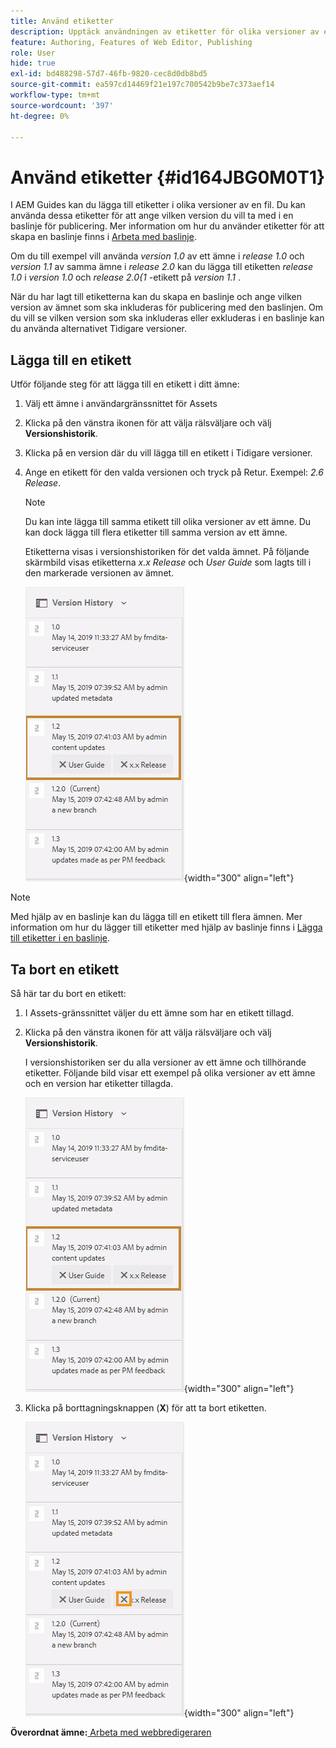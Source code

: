 ```yaml
---
title: Använd etiketter
description: Upptäck användningen av etiketter för olika versioner av en fil i AEM Guides. Lär dig hur du lägger till eller tar bort en etikett i en version av ett ämne.
feature: Authoring, Features of Web Editor, Publishing
role: User
hide: true
exl-id: bd488298-57d7-46fb-9820-cec8d0db8bd5
source-git-commit: ea597cd14469f21e197c700542b9be7c373aef14
workflow-type: tm+mt
source-wordcount: '397'
ht-degree: 0%

---
```


# Använd etiketter {#id164JBG0M0T1}

I AEM Guides kan du lägga till etiketter i olika versioner av en fil. Du kan använda dessa etiketter för att ange vilken version du vill ta med i en baslinje för publicering. Mer information om hur du använder etiketter för att skapa en baslinje finns i [Arbeta med baslinje](generate-output-use-baseline-for-publishing.md#).

Om du till exempel vill använda *version 1.0* av ett ämne i *release 1.0* och *version 1.1* av samma ämne i *release 2.0* kan du lägga till etiketten *release 1.0* i *version 1.0* och *release 2.0&lbrace;1* -etikett på *version 1.1* .

När du har lagt till etiketterna kan du skapa en baslinje och ange vilken version av ämnet som ska inkluderas för publicering med den baslinjen. Om du vill se vilken version som ska inkluderas eller exkluderas i en baslinje kan du använda alternativet Tidigare versioner.

## Lägga till en etikett

Utför följande steg för att lägga till en etikett i ditt ämne:

1. Välj ett ämne i användargränssnittet för Assets
1. Klicka på den vänstra ikonen för att välja rälsväljare och välj **Versionshistorik**.
1. Klicka på en version där du vill lägga till en etikett i Tidigare versioner.

1. Ange en etikett för den valda versionen och tryck på Retur. Exempel: *2.6 Release*.

   >[!NOTE]
   >
   > Du kan inte lägga till samma etikett till olika versioner av ett ämne. Du kan dock lägga till flera etiketter till samma version av ett ämne.

   Etiketterna visas i versionshistoriken för det valda ämnet. På följande skärmbild visas etiketterna *x.x Release* och *User Guide* som lagts till i den markerade versionen av ämnet.

   ![](images/labels.png){width="300" align="left"}

>[!NOTE]
>
> Med hjälp av en baslinje kan du lägga till en etikett till flera ämnen. Mer information om hur du lägger till etiketter med hjälp av baslinje finns i [Lägga till etiketter i en baslinje](generate-output-use-baseline-for-publishing.md#id184KD0T305Z).

## Ta bort en etikett

Så här tar du bort en etikett:

1. I Assets-gränssnittet väljer du ett ämne som har en etikett tillagd.
1. Klicka på den vänstra ikonen för att välja rälsväljare och välj **Versionshistorik**.

   I versionshistoriken ser du alla versioner av ett ämne och tillhörande etiketter. Följande bild visar ett exempel på olika versioner av ett ämne och en version har etiketter tillagda.

   ![](images/labels.png){width="300" align="left"}

1. Klicka på borttagningsknappen \(**X**\) för att ta bort etiketten.

   ![](images/delete-labels.png){width="300" align="left"}


**Överordnat ämne:**&#x200B;[&#x200B; Arbeta med webbredigeraren](web-editor.md)
